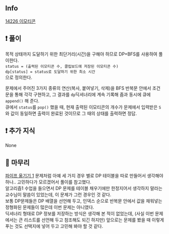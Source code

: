 ## Info
<a href="https://www.acmicpc.net/problem/14226" rel="nofollow">14226 이모티콘</a>

## ❗ 풀이
목적 상태까지 도달하기 위한 최단거리(시간)을 구해야 하므로 DP+BFS를 사용하여 풀이한다.  
`status = (출력된 이모티콘 수, 클립보드에 저장된 이모티콘 수)`  
`dp[status] = status로 도달하기 위한 최소 시간`  
으로 정의한다.  
  
문제에서 주어진 3가지 종류의 연산(복사, 붙여넣기, 삭제)을 BFS 반복문 안에서 조건문을 통해 각각 구현하고, 그 결과를 `dp`딕셔너리에 계속 기록해 줌과 동시에 큐에 `append()` 해 준다.  
큐에서 `status`를 `pop()` 했을 때, 현재 출력된 이모티콘의 개수가 문제에서 입력받은 `S`와 값이 동일하면 출력이 완료된 것이므로 그 때의 상태를 출력하면 정답.

## ❗ 추가 지식
None

## 🙂 마무리
<a href="https://www.acmicpc.net/problem/17070" rel="nofollow">파이프 옮기기 1</a> 문제처럼 아예 세 가지 경우 별로 DP 테이블을 따로 만들어서 생각해야 하나.. 고민하다가 모르겠어서 풀이를 참고했다.  
알고리즘1 수업을 들으면서 DP 문제를 테이블 채우기에만 한정지어서 생각하지 말라는 교수님이 말씀이 있었는데, 이 문제가 그런 경우인 것 같다.  
보통 DP문제들은 DP 배열을 선언해 두고, 인덱스 순으로 반복문 안에서 값을 채워넣는 정형화된 문제들이 많은데 이번 문제는 아니였다.  
딕셔너리 형태로 DP 정보를 저장하는 방식은 생각해 본 적이 없었는데, (사실 이번 문제에서는 큰 리스트를 선언해 두고 참조해도 되긴 하지만) 앞으로는 문제를 봤을 때 이렇게 푸는 것도 선택지에 넣어 두고 고민해 봐야 할 것 같다.
